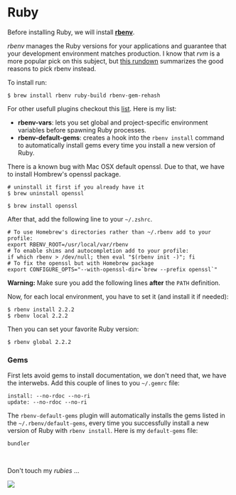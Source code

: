 # Ruby

Before installing Ruby, we will install **[rbenv](https://github.com/sstephenson/rbenv)**. 

*rbenv* manages  the Ruby versions for your applications and guarantee that your development environment matches production. I know that *rvm* is a more popular pick on this subject, but [this rundown](https://github.com/sstephenson/rbenv/wiki/Why-rbenv%3F) summarizes the good reasons to pick rbenv instead.

To install run:

```shell
$ brew install rbenv ruby-build rbenv-gem-rehash
```

For other usefull plugins checkout this [list](https://github.com/sstephenson/rbenv/wiki/Plugins). Here is my list:
* **rbenv-vars**: lets you set global and project-specific environment variables before spawning Ruby processes.
* **rbenv-default-gems**: creates a hook into the `rbenv install` command to automatically install gems every time you install a new version of Ruby.

There is a known bug with Mac OSX default openssl. Due to that, we have to install Hombrew's openssl package. 

```shell
# uninstall it first if you already have it
$ brew uninstall openssl

$ brew install openssl
```

After that, add the following line to your `~/.zshrc`. 

```shell
# To use Homebrew's directories rather than ~/.rbenv add to your profile:
export RBENV_ROOT=/usr/local/var/rbenv
# To enable shims and autocompletion add to your profile:
if which rbenv > /dev/null; then eval "$(rbenv init -)"; fi
# To fix the openssl but with Homebrew package
export CONFIGURE_OPTS="--with-openssl-dir=`brew --prefix openssl`"
```

**Warning:** Make sure you add the following lines **after** the `PATH` definition.


Now, for each local environment, you have to set it (and install it if needed):

```shell
$ rbenv install 2.2.2
$ rbenv local 2.2.2
```

Then you can set your favorite Ruby version:

```shell
$ rbenv global 2.2.2
```

### Gems

First lets avoid gems to install documentation, we don't need that, we have the interwebs. Add this couple of lines to you `~/.gemrc` file:

```shell
install: --no-rdoc --no-ri
update: --no-rdoc --no-ri
```

The `rbenv-default-gems` plugin will automatically installs the gems listed in the `~/.rbenv/default-gems`, every time you successfully install a new version of Ruby with `rbenv install`. Here is my `default-gems` file:

```shell
bundler
```

</br>

Don't touch my *rubies* ...

![](http://33.media.tumblr.com/dfff76814a75fb49d0d7b570b9887c0a/tumblr_n9k0pukYAM1s3ulybo2_250.gif)